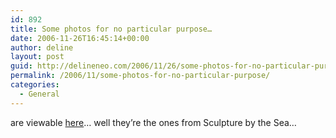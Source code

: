 ```yaml
---
id: 892
title: Some photos for no particular purpose…
date: 2006-11-26T16:45:14+00:00
author: deline
layout: post
guid: http://delineneo.com/2006/11/26/some-photos-for-no-particular-purpose/
permalink: /2006/11/some-photos-for-no-particular-purpose/
categories:
  - General
---
```

are viewable [here](http://delineneo.com/photos/thumbnails.php?album=15)&#8230; well they&#8217;re the ones from Sculpture by the Sea&#8230;